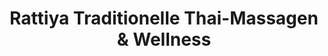 ---
title: "Rattiya Traditionelle Thai-Massagen & Wellness"
url: /wuerzburg/rattiya-traditionelle-thai-massagen-und-wellness/
shop: Massage
---